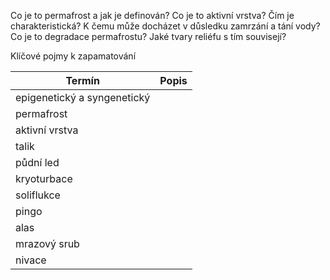 
Co je to permafrost a jak je definován? 
Co je to aktivní vrstva? Čím je charakteristická? 
K čemu může docházet v důsledku zamrzání a tání vody?
Co je to degradace permafrostu? Jaké tvary reliéfu s tím souvisejí?

Klíčové pojmy k zapamatování

|Termín| Popis |
|-|-|
| epigenetický a syngenetický ||
| permafrost | |
| aktivní vrstva | |
| talik | |
| půdní led | |
| kryoturbace | |
| soliflukce | |
| pingo | |
| alas | |
| mrazový srub | |
| nivace | |
